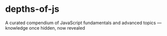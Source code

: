 # depths-of-js
A curated compendium of JavaScript fundamentals and advanced topics — knowledge once hidden, now revealed

```sh

```

